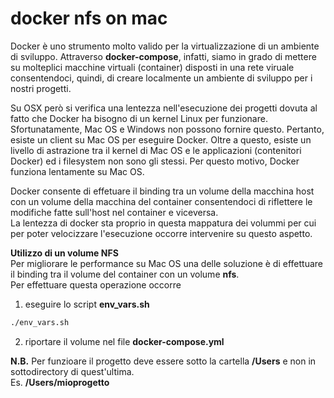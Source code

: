 # docker nfs on mac 
Docker è uno strumento molto valido per la virtualizzazione di un ambiente di sviluppo. 
Attraverso  **docker-compose**, infatti, siamo in grado di mettere su molteplici macchine virtuali (container) disposti in una rete viruale consentendoci, quindi, di creare localmente un ambiente di sviluppo per i nostri progetti.  

Su OSX però si verifica una lentezza nell'esecuzione dei progetti dovuta al fatto che Docker ha bisogno di un kernel Linux per funzionare. Sfortunatamente, Mac OS e Windows non possono fornire questo. Pertanto, esiste un client su Mac OS per eseguire Docker. Oltre a questo, esiste un livello di astrazione tra il kernel di Mac OS e le applicazioni (contenitori Docker) ed i filesystem non sono gli stessi. Per questo motivo, Docker funziona lentamente su Mac OS. 

Docker consente di effetuare il binding tra un volume della macchina host con un volume della macchina del container consentendoci di riflettere le modifiche fatte sull'host nel container e viceversa.  
La lentezza di docker sta proprio in questa mappatura dei volummi per cui per poter velocizzare l'esecuzione occorre intervenire su questo aspetto.

**Utilizzo di un volume NFS**  
Per migliorare le performance su Mac OS una delle soluzione è di effettuare il binding tra il volume del container con un volume **nfs**.  
Per effettuare questa operazione occorre  

1. eseguire lo script **env_vars.sh** 
```bash
./env_vars.sh
```
2. riportare il volume nel file **docker-compose.yml**  

**N.B.**
Per funzioare il progetto deve essere sotto la cartella **/Users** e non in sottodirectory di quest'ultima.  
Es. **/Users/mioprogetto**






